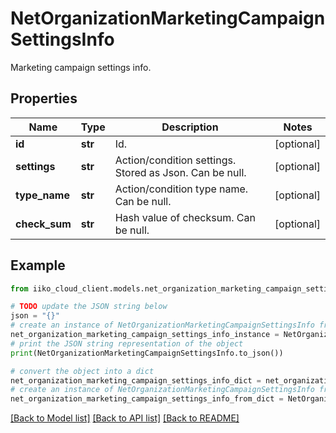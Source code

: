 # NetOrganizationMarketingCampaignSettingsInfo

Marketing campaign settings info.

## Properties

Name | Type | Description | Notes
------------ | ------------- | ------------- | -------------
**id** | **str** | Id. | [optional] 
**settings** | **str** | Action/condition settings. Stored as Json. Can be null. | [optional] 
**type_name** | **str** | Action/condition type name. Can be null. | [optional] 
**check_sum** | **str** | Hash value of checksum. Can be null. | [optional] 

## Example

```python
from iiko_cloud_client.models.net_organization_marketing_campaign_settings_info import NetOrganizationMarketingCampaignSettingsInfo

# TODO update the JSON string below
json = "{}"
# create an instance of NetOrganizationMarketingCampaignSettingsInfo from a JSON string
net_organization_marketing_campaign_settings_info_instance = NetOrganizationMarketingCampaignSettingsInfo.from_json(json)
# print the JSON string representation of the object
print(NetOrganizationMarketingCampaignSettingsInfo.to_json())

# convert the object into a dict
net_organization_marketing_campaign_settings_info_dict = net_organization_marketing_campaign_settings_info_instance.to_dict()
# create an instance of NetOrganizationMarketingCampaignSettingsInfo from a dict
net_organization_marketing_campaign_settings_info_from_dict = NetOrganizationMarketingCampaignSettingsInfo.from_dict(net_organization_marketing_campaign_settings_info_dict)
```
[[Back to Model list]](../README.md#documentation-for-models) [[Back to API list]](../README.md#documentation-for-api-endpoints) [[Back to README]](../README.md)


